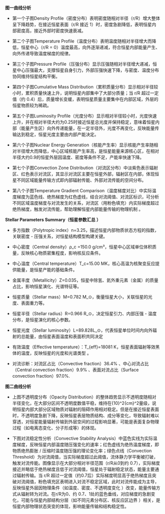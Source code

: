 **图一曲线分析**

- 第一个子图Density Profile（密度分布）表明密度随相对半径（r/R）增大整体呈下降趋势，在接近恒星表面（r/R 接近 1）时，密度急剧降低，表明恒星内部密度高，接近外部时密度快速衰减。

- 第二个子图Temperature Profile（温度分布）表明温度随相对半径增大而降低，恒星中心（r/R = 0）温度最高，向外逐渐递减，符合恒星内部能量产生、向外传递导致温度梯度的规律。

- 第三个子图Pressure Profile（压强分布）显示压强随相对半径增大递减，恒星中心压强最大，支撑恒星自身引力，外部压强快速下降，与密度、温度分布协同维持恒星结构平衡。

- 第四个子图Cumulative Mass Distribution（累积质量分布）显示相对半径较小时，累积质量快速上升，说明恒星内部集中了大部分质量；当 r/R 超过一定值（约 0.4）后，质量增长变缓，表明恒星质量主要集中在内部区域，外层的恒星物质较为稀疏。

- 第五个子图Luminosity Profile（光度分布）显示相对半径较小时，光度快速上升，并在相对半径大约为0.25时接近恒星总光度并保持稳定，意味着恒星内部（能量产生区）向外传递能量，在一定半径外，光度不再变化，反映能量传输达到稳定，恒星光度主要由内部产能决定。

- 第六个子图Nuclear Energy Generation（核能产生率）显示核能产生率随相对半径增大而降低，中心区域核能产生率高，是恒星能量来源核心区，在相对半径大约0.9的恒星外层因温度、密度等条件不足，产能率快速下降。

- 第七个子图Convection Zone Distribution（对流区分布）中淡紫色表示辐射区、红色表示对流区，其显示对流区主要在恒星外部，辐射区在内部，体现恒星不同区域能量传输方式即内部辐射传能、外部对流传能的空间分布。

- 第八个子图Temperature Gradient Comparison（温度梯度对比）中实际温度梯度为蓝色线、绝热梯度为红色虚线，结合对流阈值、对流区标识，可分析不同区域温度梯度与对流发生的关系，对流区（用粉色填充）内实际梯度超过绝热梯度，触发对流传能，帮助理解恒星内部能量传输的物理机制 。 

**Stellar Parameters Summary（恒星参数汇总 ）**

- 多方指数（Polytropic index）n=3.25，描述恒星内部物质状态方程的指数，关联密度 - 压强关系，对恒星结构模型构建关键。

- 中心密度（Central density）ρ_c =150.0 g/cm³，恒星中心区域单位体积质量，反映核心物质密集程度，影响核反应条件。

- 中心温度（Central temperature）T_c=15.00 MK，核心高温为核聚变反应提供能量，是恒星产能的基础条件。

- 金属丰度（Metallicity）Z=0.035，恒星中除氢、氦外重元素（金属）的质量占比，影响恒星演化、光谱特征等。

- 恒星质量（Stellar mass）M=0.782 M_⊙，衡量恒星大小，关联恒星的光度、表面重力等。

- 恒星半径（Stellar radius）R=0.966 R_⊙，决定恒星引力、内部压强 - 温度分布，是恒星演化的核心参数。

- 恒星光度（Stellar luminosity）L=89.828L_⊙，代表恒星单位时间内向外辐射的总能量，由恒星表面温度和表面积共同决定

- 有效温度（Effective temperature）：T_{eff}=18081 K，恒星表面辐射等效黑体的温度，反映恒星的光度和光谱类型 。

- 对流诊断：对流区占比（Convective fraction）36.4% 、中心对流占比（Central convection fraction）9.9% 、表面对流占比（Surface convection fraction）97.0%.

**图二曲线分析**

- 上图不透明度分布（Opacity Distribution）的整体趋势显示不透明度随相对半径变化，在大部分区间不透明度数值平稳，维持在{10}^2{cm}^2量级，说明恒星内部大部分区域物质对辐射的阻碍作用相对稳定。但是在接近恒星表面时，不透明度急剧下降，反映恒星表层物质结构、成分等变化，导致辐射难以穿透，对恒星能量辐射传输到外层空间的过程影响显著，可能是表面复杂物理过程（如电离态变化、分子形成等）的体现。

- 下图对流稳定性分析（Convective Stability Analysis）中蓝色实线为实际温度梯度，反映恒星内部温度随压强变化的速率；红色虚线为绝热温度梯度，即物质绝热膨胀 / 压缩时温度随压强的理论变化率；绿色点线（Convection Threshold）为对流阈值，当实际梯度超过此阈值，流体静力学平衡被打破，触发对流传能。图像显示在大部分相对半径范围（r/R从0到约 0.7），实际梯度接近并略低于绝热梯度且低于对流阈值，恒星处于辐射稳定状态，能量主要通过辐射传输。当 r/R 超过一定值（约0.7后）实际梯度明显高于绝热梯度且突破对流阈值，粉色填充区表明进入对流不稳定区域，此时对流传能成为主导，反映恒星外层因物理条件（如温度、密度、不透明度变化 ）改变，能量传输方式从辐射转为对流。在r/R为0、约 0.7、1处的蓝色垂线，对应梯度的急剧变化，可能与恒星内部结构分层（如不同元素分布区、核反应区边界 ）相关，是恒星内部物理状态突变的体现，影响能量传输和结构稳定性。
